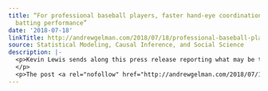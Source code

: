 ```yaml
---
title: “For professional baseball players, faster hand-eye coordination linked to
  batting performance”
date: '2018-07-18'
linkTitle: http://andrewgelman.com/2018/07/18/professional-baseball-players-faster-hand-eye-coordination-linked-batting-performance/
source: Statistical Modeling, Causal Inference, and Social Science
description: |-
  <p>Kevin Lewis sends along this press release reporting what may be the least surprising laboratory finding since the classic &#8220;Participants reported being hungrier when they walked into the café (mean = 7.38, SD = 2.20) than when they walked out [mean = 1.53, SD = 2.70, F(1, 75) = 107.68, P < 0.001]."
  </p>
  <p>The post <a rel="nofollow" href="http://andrewgelman.com/2018/07/18/professional-baseball-players-faster-hand-eye-coordination-linked-batting-performance/">&#8220;For professional bas
---
```


